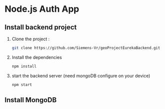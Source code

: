 # Node.js Auth App


## Install backend project

1. Clone the project :
   ```bash
   git clone https://github.com/Siemens-Vr/geoProjectEurekaBackend.git

2. Install the dependencies
   ```bash
   npm install

3. start the backend server (need mongoDB configure on your device)
   ```bash
   npm start

## Install MongoDB
